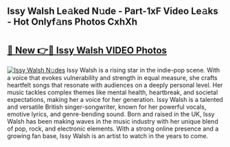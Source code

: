 ## Issy Walsh Le𝚊ked N𝚞de - Part-1xF Video Le𝚊ks - Hot Onlyf𝚊ns Photos CxhXh

# <h2><a href="http://ab41386.deff.icu/?id=Issy+Walsh">🔗 New 👉🔴 Issy Walsh VIDEO Photos</a></h2>

[![Issy Walsh N𝚞des](https://i.imgur.com/rIISA9y.gif)](http://ab41386.deff.icu/?id=Issy+Walsh)
Issy Walsh is a rising star in the indie-pop scene. With a voice that evokes vulnerability and strength in equal measure, she crafts heartfelt songs that resonate with audiences on a deeply personal level. Her music tackles complex themes like mental health, heartbreak, and societal expectations, making her a voice for her generation. Issy Walsh is a talented and versatile British singer-songwriter, known for her powerful vocals, emotive lyrics, and genre-bending sound. Born and raised in the UK, Issy Walsh has been making waves in the music industry with her unique blend of pop, rock, and electronic elements. With a strong online presence and a growing fan base, Issy Walsh is an artist to watch in the years to come.
